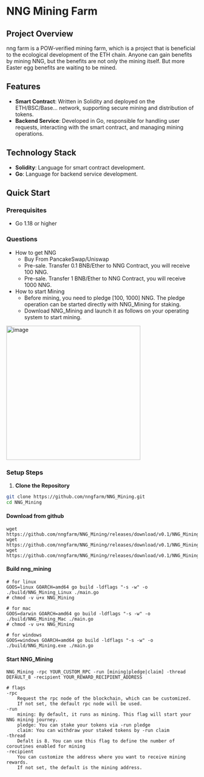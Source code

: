 # NNG Mining Farm

## Project Overview

nng farm is a POW-verified mining farm, which is a project that is beneficial to the ecological development of the ETH chain.
Anyone can gain benefits by mining NNG, but the benefits are not only the mining itself. 
But more Easter egg benefits are waiting to be mined.

## Features

- **Smart Contract**: Written in Solidity and deployed on the ETH/BSC/Base... network, supporting secure mining and distribution of tokens.
- **Backend Service**: Developed in Go, responsible for handling user requests, interacting with the smart contract, and managing mining operations.

## Technology Stack

- **Solidity**: Language for smart contract development.
- **Go**: Language for backend service development.

## Quick Start

### Prerequisites

- Go 1.18 or higher

### Questions

- How to get NNG
   - Buy From PancakeSwap/Uniswap
   - Pre-sale. Transfer 0.1 BNB/Ether to NNG Contract, you will receive 100 NNG. 
   - Pre-sale. Transfer 1 BNB/Ether to NNG Contract, you will receive 1000 NNG.
- How to start Mining
   - Before mining, you need to pledge [100, 1000] NNG. The pledge operation can be started directly with NNG_Mining for staking.
   - Download NNG_Mining and launch it as follows on your operating system to start mining.

<img width="353" alt="image" src="https://github.com/nngfarm/NNG_Mining/assets/167513451/de50c638-fa9b-4d97-855a-49592a0bb47b">

### Setup Steps

1. **Clone the Repository**

```bash
git clone https://github.com/nngfarm/NNG_Mining.git
cd NNG_Mining
```

#### Download from github

```shell
wget https://github.com/nngfarm/NNG_Mining/releases/download/v0.1/NNG_Mining.exe
wget https://github.com/nngfarm/NNG_Mining/releases/download/v0.1/NNG_Mining_Mac
wget https://github.com/nngfarm/NNG_Mining/releases/download/v0.1/NNG_Mining_Linux
```

#### Build nng_mining

```shell
# for linux
GOOS=linux GOARCH=amd64 go build -ldflags "-s -w" -o ./build/NNG_Mining_Linux ./main.go
# chmod -v u+x NNG_Mining
```

```shell
# for mac
GOOS=darwin GOARCH=amd64 go build -ldflags "-s -w" -o ./build/NNG_Mining_Mac ./main.go
# chmod -v u+x NNG_Mining
```        

```shell
# for windows
GOOS=windows GOARCH=amd64 go build -ldflags "-s -w" -o ./build/NNG_Mining.exe ./main.go
```

#### Start NNG_Mining

```
NNG_Mining -rpc YOUR_CUSTOM_RPC -run [mining|pledge|claim] -thread DEFAULT_8 -recipient YOUR_REWARD_RECIPIENT_ADDRESS  
```

```
# flags
-rpc 
    Request the rpc node of the blockchain, which can be customized.
    If not set, the default rpc node will be used.
-run 
    mining: By default, it runs as mining. This flag will start your NNG mining journey.
    pledge: You can stake your tokens via -run pledge
    claim: You can withdraw your staked tokens by -run claim
-thread
    Defalt is 8. You can use this flag to define the number of coroutines enabled for mining
-recipient
    You can customize the address where you want to receive mining rewards.
    If not set, the default is the mining address.    
```

